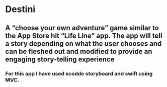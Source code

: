 # Destini
## A “choose your own adventure” game similar to the App Store hit “Life Line” app. The app will tell a story depending on what the user chooses and can be fleshed out and modified to provide an engaging story-telling experience

### For this app I have used xcodde storyboard and swift using MVC.
